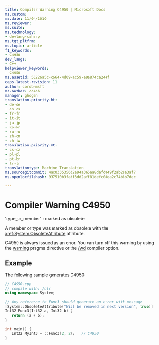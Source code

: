 ```yaml
---
title: Compiler Warning C4950 | Microsoft Docs
ms.custom: 
ms.date: 11/04/2016
ms.reviewer: 
ms.suite: 
ms.technology:
- devlang-csharp
ms.tgt_pltfrm: 
ms.topic: article
f1_keywords:
- C4950
dev_langs:
- C++
helpviewer_keywords:
- C4950
ms.assetid: 50226a5c-c664-4d09-ac59-e9e874ca244f
caps.latest.revision: 11
author: corob-msft
ms.author: corob
manager: ghogen
translation.priority.ht:
- de-de
- es-es
- fr-fr
- it-it
- ja-jp
- ko-kr
- ru-ru
- zh-cn
- zh-tw
translation.priority.mt:
- cs-cz
- pl-pl
- pt-br
- tr-tr
translationtype: Machine Translation
ms.sourcegitcommit: 4ac033535632e94a365aa8dafd849f2ab28a3af7
ms.openlocfilehash: 937510b3fadf3dd2aff81defc08ea2c74b8b7dec

---
```

# <a name="compiler-warning-c4950"></a>Compiler Warning C4950
'type_or_member' : marked as obsolete  
  
A member or type was marked as obsolete with the <xref:System.ObsoleteAttribute> attribute.  
  
C4950 is always issued as an error. You can turn off this warning by using the [warning](../../preprocessor/warning.md) pragma directive or the [/wd](../../build/reference/compiler-option-warning-level.md) compiler option.  
  
## <a name="example"></a>Example  
The following sample generates C4950:  
  
```cpp  
// C4950.cpp  
// compile with: /clr  
using namespace System;  
  
// Any reference to Func3 should generate an error with message  
[System::ObsoleteAttribute("Will be removed in next version", true)]  
Int32 Func3(Int32 a, Int32 b) {  
   return (a + b);  
}  
  
int main() {  
   Int32 MyInt3 = ::Func3(2, 2);   // C4950  
}  
```


<!--HONumber=Jan17_HO4-->



